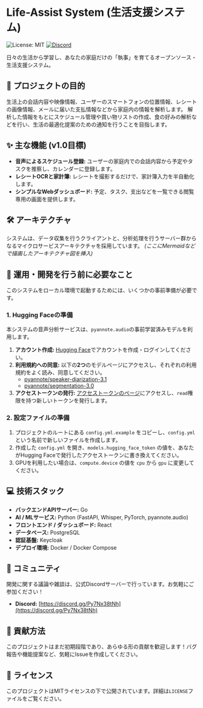 # Life-Assist System (生活支援システム)

![License: MIT](https://img.shields.io/badge/License-MIT-yellow.svg)
[![Discord](https://img.shields.io/discord/1265888152827461642?label=Discord&logo=discord)](https://discord.gg/Py7Nx38tNh)

日々の生活から学習し、あなたの家庭だけの「執事」を育てるオープンソース・生活支援システム。

## 🎯 プロジェクトの目的
生活上の会話内容や映像情報、ユーザーのスマートフォンの位置情報、レシートの画像情報、メールに届いた支払情報などから家庭内の情報を解析します。
解析した情報をもとにスケジュール管理や買い物リストの作成、食の好みの解析などを行い、生活の最適化提案のための通知を行うことを目指します。

## ✨ 主な機能 (v1.0目標)
- **音声によるスケジュール登録:** ユーザーの家庭内での会話内容から予定やタスクを推察し、カレンダーに登録します。
- **レシートOCRと家計簿:** レシートを撮影するだけで、家計簿入力を半自動化します。
- **シンプルなWebダッシュボード:** 予定、タスク、支出などを一覧できる閲覧専用の画面を提供します。

## 🛠️ アーキテクチャ
システムは、データ収集を行うクライアントと、分析処理を行うサーバー群からなるマイクロサービスアーキテクチャを採用しています。
*(ここにMermaidなどで描画したアーキテクチャ図を挿入)*

## 🚀 運用・開発を行う前に必要なこと
このシステムをローカル環境で起動するためには、いくつかの事前準備が必要です。

### 1. Hugging Faceの準備
本システムの音声分析サービスは、`pyannote.audio`の事前学習済みモデルを利用します。

1. **アカウント作成:** [Hugging Face](https://huggingface.co/)でアカウントを作成・ログインしてください。
2. **利用規約への同意:** 以下の**2つ**のモデルページにアクセスし、それぞれの利用規約をよく読み、同意してください。
   - [pyannote/speaker-diarization-3.1](https://huggingface.co/pyannote/speaker-diarization-3.1)
   - [pyannote/segmentation-3.0](https://huggingface.co/pyannote/segmentation-3.0)
3. **アクセストークンの発行:** [アクセストークンのページ](https://huggingface.co/settings/tokens)にアクセスし、`read`権限を持つ新しいトークンを発行します。

### 2. 設定ファイルの準備
1. プロジェクトのルートにある `config.yml.example` をコピーし、`config.yml` という名前で新しいファイルを作成します。
2. 作成した `config.yml` を開き、`models.hugging_face_token` の値を、あなたがHugging Faceで発行したアクセストークンに書き換えてください。
3. GPUを利用したい場合は、`compute.device` の値を `cpu` から `gpu` に変更してください。

## 💻 技術スタック
- **バックエンドAPIサーバー:** Go
- **AI / MLサービス:** Python (FastAPI, Whisper, PyTorch, pyannote.audio)
- **フロントエンド / ダッシュボード:** React
- **データベース:** PostgreSQL
- **認証基盤:** Keycloak
- **デプロイ環境:** Docker / Docker Compose

## 💬 コミュニティ
開発に関する議論や雑談は、公式Discordサーバーで行っています。お気軽にご参加ください！
- **Discord:** [https://discord.gg/Py7Nx38tNh](https://discord.gg/Py7Nx38tNh)

## 🙌 貢献方法
このプロジェクトはまだ初期段階であり、あらゆる形の貢献を歓迎します！バグ報告や機能提案など、気軽にIssueを作成してください。

## 📜 ライセンス
このプロジェクトはMITライセンスの下で公開されています。詳細は`LICENSE`ファイルをご覧ください。
